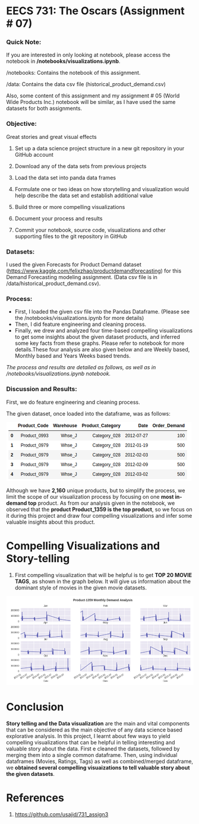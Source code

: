 # EECS 731: The Oscars (Assignment # 07)


### Quick Note:
If you are interested in only looking at notebook, please access the notebook in **/notebooks/visualizations.ipynb**.

/notebooks: Contains the notebook of this assignment.

/data: Contains the data csv file (historical_product_demand.csv)

Also, some content of this assignment and my assignment # 05 (World Wide Products Inc.) notebook will be similar, as I have used the same datasets for both assignments.

### Objective:

Great stories and great visual effects

1. Set up a data science project structure in a new git repository in your GitHub account

2. Download any of the data sets from previous projects

3. Load the data set into panda data frames

4. Formulate one or two ideas on how storytelling and visualization would help describe the data set and establish additional value

5. Build three or more compelling visualizations

6. Document your process and results

7. Commit your notebook, source code, visualizations and other supporting files to the git repository in GitHub


### Datasets:

I used the given Forecasts for Product Demand dataset (https://www.kaggle.com/felixzhao/productdemandforecasting) for this Demand Forecasting modeling assignment. (Data csv file is in /data/historical_product_demand.csv).

### Process:

<ul>
<li>First, I loaded the given csv file into the Pandas Dataframe. (Please see the /notebooks/visualizations.ipynb for more details)</li>
<li>Then, I did feature engineering and cleaning process.</li>
 <li> Finally, we drew and analyzed four time-based compelling visualizations to get some insights about the given dataset products, and inferred some key facts from these graphs. Please refer to notebook for more details.These four analysis are also given below and are Weekly based, Monthly based and Years Weeks based trends.</li>
 </ul>

*The process and results are detailed as follows, as well as in /notebooks/visualizations.ipynb notebook.*

### Discussion and Results:

First, we do feature engineering and cleaning process.

The given dataset, once loaded into the dataframe, was as follows:

![](figs/fig0u.png)

Although we have **2,160** unique products, but to simplify the process, we limit the scope of our visualization process by focusing on one **most in-demand top** product. As from our analysis given in the notebook, we observed that the **product Product_1359 is the top product**, so we focus on it during this project and draw four compelling visualizations and infer some valuable insights about this product. 


# Compelling Visualizations and Story-telling

1) First compelling visualization that will be helpful is to get **TOP 20 MOVIE TAGS**, as shown in the graph below. It will give us information about the dominant style of movies in the given movie datasets.


![](figs/fig4u.png)



# Conclusion

**Story telling and the Data visualization** are the main and vital components that can be considered as the main objective of any data science based explorative analysis. In this project, I learnt about few ways to yield compelling visualizations that can be helpful in telling interesting and valuable story about the data. First e cleaned the datasets, followed by merging them into a single common dataframe. Then, using individual dataframes (Movies, Ratings, Tags) as well as combined/merged dataframe, we **obtained several compelling visuaizations to tell valuable story about the given datasets**.


# References

1) https://github.com/usajid/731_assign3
